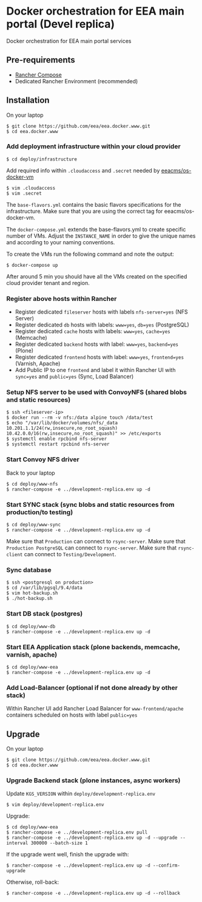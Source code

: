 # Docker orchestration for EEA main portal (Devel replica)

Docker orchestration for EEA main portal services

## Pre-requirements

* [Rancher Compose](http://docs.rancher.com/rancher/rancher-compose/)
* Dedicated Rancher Environment (recommended)

## Installation

On your laptop

    $ git clone https://github.com/eea/eea.docker.www.git
    $ cd eea.docker.www

### Add deployment infrastructure within your cloud provider

    $ cd deploy/infrastructure

Add required info within `.cloudaccess` and `.secret` needed by [eeacms/os-docker-vm](https://github.com/eea/eea.docker.openstack.host#usage)

    $ vim .cloudaccess
    $ vim .secret

The `base-flavors.yml` contains the basic flavors specifications for the infrastructure. Make sure that you are using the correct tag for eeacms/os-docker-vm.

The `docker-compose.yml` extends the base-flavors.yml to create specific number of VMs. Adjust the `INSTANCE_NAME` in order to give the unique names and according to your naming conventions.

To create the VMs run the following command and note the output:

    $ docker-compose up

After around 5 min you should have all the VMs created on the specified cloud provider tenant and region.

### Register above hosts within Rancher

* Register dedicated `fileserver` hosts with labels `nfs-server=yes` (NFS Server)
* Register dedicated `db` hosts with labels: `www=yes`, `db=yes` (PostgreSQL)
* Register dedicated `cache` hosts with labels: `www=yes`, `cache=yes` (Memcache)
* Register dedicated `backend` hosts with label: `www=yes`, `backend=yes` (Plone)
* Register dedicated `frontend` hosts with label: `www=yes`, `frontend=yes` (Varnish, Apache)
* Add Public IP to one `frontend` and label it within Rancher UI with `sync=yes` and `public=yes` (Sync, Load Balancer)

### Setup NFS server to be used with ConvoyNFS (shared blobs and static resources)

    $ ssh <fileserver-ip>
    $ docker run --rm -v nfs:/data alpine touch /data/test
    $ echo "/var/lib/docker/volumes/nfs/_data 10.201.1.1/24(rw,insecure,no_root_squash) 10.42.0.0/16(rw,insecure,no_root_squash)" >> /etc/exports
    $ systemctl enable rpcbind nfs-server
    $ systemctl restart rpcbind nfs-server

### Start Convoy NFS driver

Back to your laptop

    $ cd deploy/www-nfs
    $ rancher-compose -e ../development-replica.env up -d

### Start SYNC stack (sync blobs and static resources from production/to testing)

    $ cd deploy/www-sync
    $ rancher-compose -e ../development-replica.env up -d

Make sure that `Production` can connect to `rsync-server`.
Make sure that `Production PostgreSQL` can connect to `rsync-server`.
Make sure that `rsync-client` can connect to `Testing/Development`.

### Sync database

    $ ssh <postgresql on production>
    $ cd /var/lib/pgsql/9.4/data
    $ vim hot-backup.sh
    $ ./hot-backup.sh

### Start DB stack (postgres)

    $ cd deploy/www-db
    $ rancher-compose -e ../development-replica.env up -d

### Start EEA Application stack (plone backends, memcache, varnish, apache)

    $ cd deploy/www-eea
    $ rancher-compose -e ../development-replica.env up -d

### Add Load-Balancer (optional if not done already by other stack)

Within Rancher UI add Rancher Load Balancer for `www-frontend/apache` containers
scheduled on hosts with label `public=yes`

## Upgrade

On your laptop

    $ git clone https://github.com/eea/eea.docker.www.git
    $ cd eea.docker.www

### Upgrade Backend stack (plone instances, async workers)

Update `KGS_VERSION` within `deploy/development-replica.env`

    $ vim deploy/development-replica.env

Upgrade:

    $ cd deploy/www-eea
    $ rancher-compose -e ../development-replica.env pull
    $ rancher-compose -e ../development-replica.env up -d --upgrade --interval 300000 --batch-size 1

If the upgrade went well, finish the upgrade with:

    $ rancher-compose -e ../development-replica.env up -d --confirm-upgrade

Otherwise, roll-back:

    $ rancher-compose -e ../development-replica.env up -d --rollback

